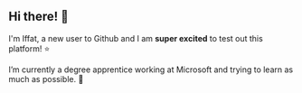 ## Hi there! 👋
I'm Iffat, a new user to Github and I am **super excited** to test out this platform! ⭐

I’m currently a degree apprentice working at Microsoft and trying to learn as much as possible. 🌱

<!--
**iffatsujan/iffatsujan** is a ✨ _special_ ✨ repository because its `README.md` (this file) appears on your GitHub profile.

Here are some ideas to get you started:

- 🔭 I’m currently working on ...
- 🌱 I’m currently learning ...
- 👯 I’m looking to collaborate on ...
- 🤔 I’m looking for help with ...
- 💬 Ask me about ...
- 📫 How to reach me: ...
- 😄 Pronouns: ...
- ⚡ Fun fact: ...
-->

